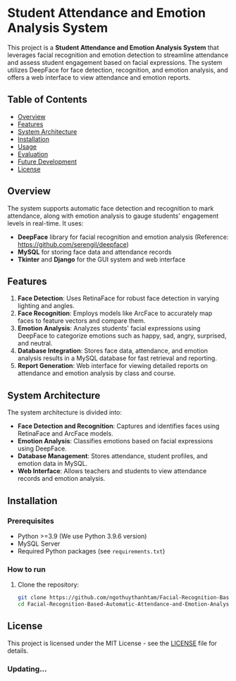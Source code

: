 # Student Attendance and Emotion Analysis System

This project is a **Student Attendance and Emotion Analysis System** that leverages facial recognition and emotion detection to streamline attendance and assess student engagement based on facial expressions. The system utilizes DeepFace for face detection, recognition, and emotion analysis, and offers a web interface to view attendance and emotion reports.

## Table of Contents

- [Overview](#overview)
- [Features](#features)
- [System Architecture](#system-architecture)
- [Installation](#installation)
- [Usage](#usage)
- [Evaluation](#evaluation)
- [Future Development](#future-development)
- [License](#license)

## Overview

The system supports automatic face detection and recognition to mark attendance, along with emotion analysis to gauge students' engagement levels in real-time. It uses:

- **DeepFace** library for facial recognition and emotion analysis (Reference: https://github.com/serengil/deepface)
- **MySQL** for storing face data and attendance records
- **Tkinter** and **Django** for the GUI system and web interface

## Features

1. **Face Detection**: Uses RetinaFace for robust face detection in varying lighting and angles.
2. **Face Recognition**: Employs models like ArcFace to accurately map faces to feature vectors and compare them.
3. **Emotion Analysis**: Analyzes students' facial expressions using DeepFace to categorize emotions such as happy, sad, angry, surprised, and neutral.
4. **Database Integration**: Stores face data, attendance, and emotion analysis results in a MySQL database for fast retrieval and reporting.
5. **Report Generation**: Web interface for viewing detailed reports on attendance and emotion analysis by class and course.

## System Architecture

The system architecture is divided into:

- **Face Detection and Recognition**: Captures and identifies faces using RetinaFace and ArcFace models.
- **Emotion Analysis**: Classifies emotions based on facial expressions using DeepFace.
- **Database Management**: Stores attendance, student profiles, and emotion data in MySQL.
- **Web Interface**: Allows teachers and students to view attendance records and emotion analysis.

## Installation

### Prerequisites

- Python >=3.9 (We use Python 3.9.6 version)
- MySQL Server
- Required Python packages (see `requirements.txt`)

### How to run

1. Clone the repository:
   ```bash
   git clone https://github.com/ngothuythanhtam/Facial-Recognition-Based-Automatic-Attendance-and-Emotion-Analysis-System.git
   cd Facial-Recognition-Based-Automatic-Attendance-and-Emotion-Analysis-System
   ```

## License

This project is licensed under the MIT License - see the [LICENSE](LICENSE) file for details.

### Updating...

